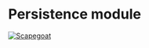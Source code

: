 # Persistence module

[![Scapegoat](https://img.shields.io/badge/scapegoat-inspections-blue.svg)](https://tyoras.gitlab.io/cards/scapegoat/persistence)